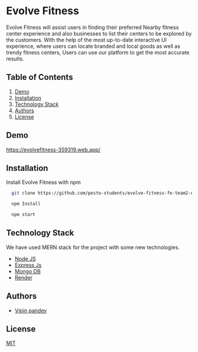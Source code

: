 
# Evolve Fitness

Evolve Fitness will assist users in finding their preferred Nearby fitness center experience and also businesses to list their centers to be explored by the customers. With the help of the most up-to-date interactive UI experience, where users can locate branded and local goods as well as trendy fitness centers, Users can use our platform to get the most accurate results.


## Table of Contents

1. [Demo](#demo)
2. [Installation](#installation)
3. [Technology Stack](#Technology-Stack)
4. [Authors](#authors)
5. [License](#license)
## Demo

https://evolvefitness-359319.web.app/

## Installation

Install Evolve Fitness with npm

```bash
  git clone https://github.com/pesto-students/evolve-fitness-fe-team2-devanshu.git

  npm Install

  npm start
```
## Technology Stack

We have used MERN stack for the project with some new technologies.

- [Node JS](https://nodejs.org/en/)
- [Express Js](https://expressjs.com/)
- [Mongo DB](https://www.mongodb.com/)
- [Render](https://render.com/)


## Authors

- [Vipin pandey](https://github.com/vipin98)


## License

[MIT](https://opensource.org/licenses/MIT)
